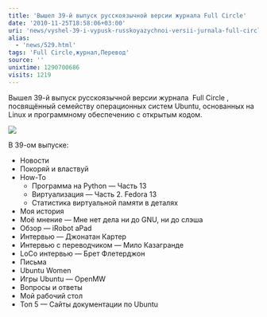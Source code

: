 ```yaml
---
title: 'Вышел 39-й выпуск русскоязычной версии журнала Full Circle'
date: '2010-11-25T18:58:06+03:00'
uri: 'news/vyshel-39-i-vypusk-russkoyazychnoi-versii-jurnala-full-circle'
alias: 
  - 'news/529.html'
tags: 'Full Circle,журнал,Перевод'
source: ''
unixtime: 1290700686
visits: 1219
---
```

Вышел 39-й выпуск русскоязычной версии журнала  Full Circle , посвящённый семейству операционных систем Ubuntu, основанных на Linux и программному обеспечению с открытым кодом. 

![](image/fc39.jpeg)

В 39-ом выпуске:

*   Новости
*   Покоряй и властвуй
*   How-To
    *   Программа на Python — Часть 13
    *   Виртуализация — Часть 2. Fedora 13
    *   Статистика виртуальной памяти в деталях
*   Моя история
*   Моё мнение — Мне нет дела ни до GNU, ни до слэша
*   Обзор — iRobot aPad
*   Интервью — Джонатан Картер
*   Интервью с переводчиком — Мило Казагранде
*   LoCo интервью — Брет Флетерджон
*   Письма
*   Ubuntu Women
*   Игры Ubuntu — OpenMW
*   Вопросы и ответы
*   Мой рабочий стол
*   Топ 5 — Сайты документации по Ubuntu
